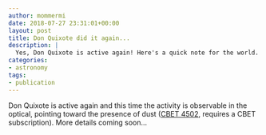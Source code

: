 ```yaml
---
author: mommermi
date: 2018-07-27 23:31:01+00:00
layout: post
title: Don Quixote did it again...
description: |
  Yes, Don Quixote is active again! Here's a quick note for the world.
categories:
- astronomy
tags:
- publication
---
```


Don Quixote is active again and this time the activity is observable in the optical, pointing toward the presence of dust ([CBET 4502](http://www.cbat.eps.harvard.edu/iau/cbet/004500/CBET004502.txt), requires a CBET subscription). More details coming soon...

